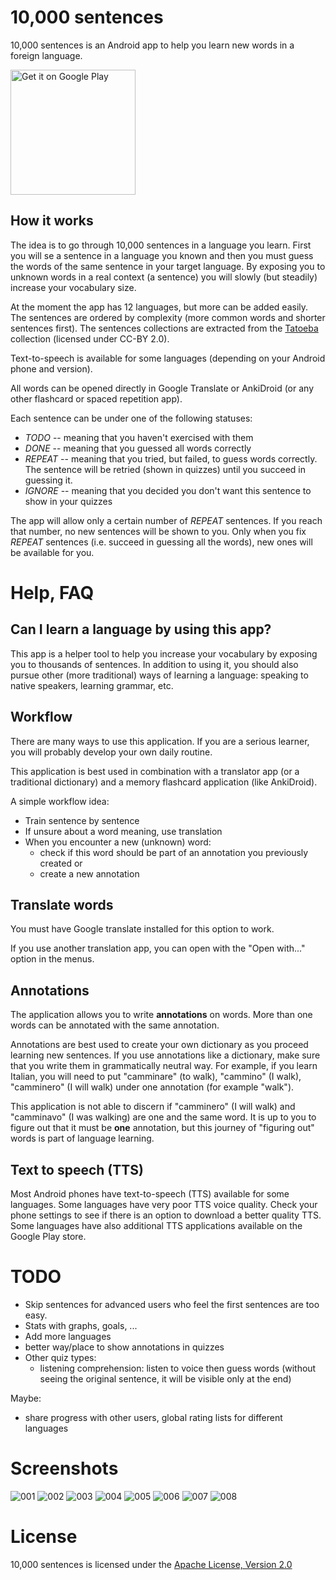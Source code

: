 # 10,000 sentences

10,000 sentences is an Android app to help you learn new words in a foreign language.

<a href='https://play.google.com/store/apps/details?id=info.puzz.a10000sentences&pcampaignid=MKT-Other-global-all-co-prtnr-py-PartBadge-Mar2515-1'><img alt='Get it on Google Play' src='https://play.google.com/intl/en_us/badges/images/generic/en_badge_web_generic.png' width="200"/></a>

## How it works

The idea is to go through 10,000 sentences in a language you learn. First you will se a sentence in a language you known and then you must guess the words of the same sentence in your target language. By exposing you to unknown words in a real context (a sentence) you will slowly (but steadily) increase your vocabulary size.

At the moment the app has 12 languages, but more can be added easily. The sentences are ordered by complexity (more common words and shorter sentences first). The sentences collections are extracted from the [Tatoeba](https://tatoeba.org) collection (licensed under CC-BY 2.0).

Text-to-speech is available for some languages (depending on your Android phone and version).

All words can be opened directly in Google Translate or AnkiDroid (or any other flashcard or spaced repetition app).

Each sentence can be under one of the following statuses:

- _TODO_ -- meaning that you haven't exercised with them
- _DONE_ -- meaning that you guessed all words correctly
- _REPEAT_ -- meaning that you tried, but failed, to guess words correctly. The sentence will be retried (shown in quizzes) until you succeed in guessing it.
- _IGNORE_ -- meaning that you decided you don't want this sentence to show in your quizzes

The app will allow only a certain number of _REPEAT_ sentences. If you reach that number, no new sentences will be shown to you. Only when you fix _REPEAT_ sentences (i.e. succeed in guessing all the words), new ones will be available for you.

# Help, FAQ

## Can I learn a language by using this app?

This app is a helper tool to help you increase your vocabulary by exposing you to thousands of sentences. In addition to using it, you should also pursue other (more traditional) ways of learning a language: speaking to native speakers, learning grammar, etc.

## Workflow

There are many ways to use this application. If you are a serious learner, you will probably develop your own daily routine.

This application is best used in combination with a translator app (or a traditional dictionary) and a memory flashcard application (like AnkiDroid).

A simple workflow idea:

 * Train sentence by sentence
 * If unsure about a word meaning, use translation
 * When you encounter a new (unknown) word:
    * check if this word should be part of an annotation you previously created or
    * create a new annotation

## Translate words

You must have Google translate installed for this option to work.

If you use another translation app, you can open with the "Open with..." option in the menus.

## Annotations

The application allows you to write **annotations** on words. More than one words can be annotated with the same annotation.

Annotations are best used to create your own dictionary as you proceed learning new sentences.
If you use annotations like a dictionary, make sure that you write them in grammatically neutral way.
For example, if you learn Italian, you will need to put "camminare" (to walk), "cammino" (I walk), "camminero" (I will walk) under one annotation (for example "walk").

This application is not able to discern if "camminero" (I will walk) and "camminavo" (I was walking) are one and the same word.
It is up to you to figure out that it must be **one** annotation, but this journey of "figuring out" words is part of language learning.

## Text to speech (TTS)

Most Android phones have text-to-speech (TTS) available for some languages. Some languages have very poor TTS voice quality. Check your phone settings to see if there is an option to download a better quality TTS. Some languages have also additional TTS applications available on the Google Play store.

# TODO

* Skip sentences for advanced users who feel the first sentences are too easy.
* Stats with graphs, goals, ...
* Add more languages
* better way/place to show annotations in quizzes
* Other quiz types:
    * listening comprehension: listen to voice then guess words (without seeing the original sentence, it will be visible only at the end)

Maybe:
* share progress with other users, global rating lists for different languages

# Screenshots

![001](http://tkrajina.github.io/10000sentences/images/001.png)
![002](http://tkrajina.github.io/10000sentences/images/002.png)
![003](http://tkrajina.github.io/10000sentences/images/003.png)
![004](http://tkrajina.github.io/10000sentences/images/004.png)
![005](http://tkrajina.github.io/10000sentences/images/005.png)
![006](http://tkrajina.github.io/10000sentences/images/006.png)
![007](http://tkrajina.github.io/10000sentences/images/007.png)
![008](http://tkrajina.github.io/10000sentences/images/008.png)

# License

10,000 sentences is licensed under the [Apache License, Version 2.0](http://www.apache.org/licenses/LICENSE-2.0)

